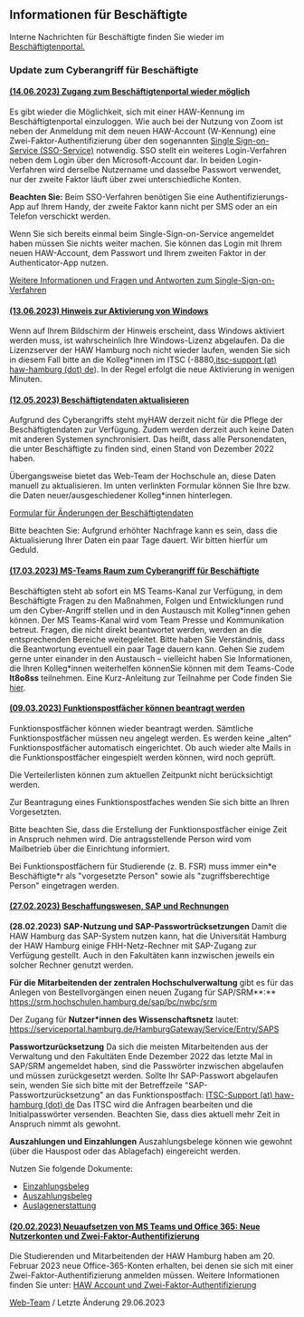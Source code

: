Infor­mationen für Beschäftigte
----------

Interne Nachrichten für Beschäftigte finden Sie wieder im [Beschäftigtenportal.](/service/login/)

### Update zum Cyberangriff für Beschäftigte ###

#### [(14.06.2023) Zugang zum Beschäftigtenportal wieder möglich](javascript:void(0))  ####

Es gibt wieder die Möglichkeit, sich mit einer HAW-Kennung im Beschäftigtenportal einzuloggen. Wie auch bei der Nutzung von Zoom ist neben der Anmeldung mit dem neuen HAW-Account (W-Kennung) eine Zwei-Faktor-Authentifizierung über den sogenannten [Single Sign-on-Service (SSO-Service)](/online-services/sso/) notwendig. SSO stellt ein weiteres Login-Verfahren neben dem Login über den Microsoft-Account dar. In beiden Login-Verfahren wird derselbe Nutzername und dasselbe Passwort verwendet, nur der zweite Faktor läuft über zwei unterschiedliche Konten.

**Beachten Sie:** Beim SSO-Verfahren benötigen Sie eine Authentifizierungs-App auf Ihrem Handy, der zweite Faktor kann nicht per SMS oder an ein Telefon verschickt werden.

Wenn Sie sich bereits einmal beim Single-Sign-on-Service angemeldet haben müssen Sie nichts weiter machen. Sie können das Login mit Ihrem neuen HAW-Account, dem Passwort und Ihrem zweiten Faktor in der Authenticator-App nutzen.

[Weitere Informationen und Fragen und Antworten zum Single-Sign-on-Verfahren](/online-services/sso/)

#### [(13.06.2023) Hinweis zur Aktivierung von Windows](javascript:void(0))  ####

Wenn auf Ihrem Bildschirm der Hinweis erscheint, dass Windows aktiviert werden muss, ist wahrscheinlich Ihre Windows-Lizenz abgelaufen. Da die Lizenzserver der HAW Hamburg noch nicht wieder laufen, wenden Sie sich in diesem Fall bitte an die Kolleg\*innen im ITSC (-8880,[](#)[itsc-support (at) haw-hamburg (dot) de](#)). In der Regel erfolgt die neue Aktivierung in wenigen Minuten.

#### [(12.05.2023) Beschäftigtendaten aktualisieren](javascript:void(0))  ####

Aufgrund des Cyberangriffs steht myHAW derzeit nicht für die Pflege der Beschäftigtendaten zur Verfügung. Zudem werden derzeit auch keine Daten mit anderen Systemen synchronisiert. Das heißt, dass alle Personendaten, die unter Beschäftigte zu finden sind, einen Stand von Dezember 2022 haben.

Übergangsweise bietet das Web-Team der Hochschule an, diese Daten manuell zu aktualisieren. Im unten verlinkten Formular können Sie Ihre bzw. die Daten neuer/ausgeschiedener Kolleg\*innen hinterlegen.

[Formular für Änderungen der Beschäftigtendaten](/cyberangriff/informationen-fuer-beschaeftigte/aenderung-von-personendaten/)

Bitte beachten Sie: Aufgrund erhöhter Nachfrage kann es sein, dass die Aktualisierung Ihrer Daten ein paar Tage dauert. Wir bitten hierfür um Geduld.

#### [(17.03.2023) MS-Teams Raum zum Cyberangriff für Beschäftigte](javascript:void(0))  ####

Beschäftigten steht ab sofort ein MS Teams-Kanal zur Verfügung, in dem Beschäftigte Fragen zu den Maßnahmen, Folgen und Entwicklungen rund um den Cyber-Angriff stellen und in den Austausch mit Kolleg\*innen gehen können. Der MS Teams-Kanal wird vom Team Presse und Kommunikation betreut. Fragen, die nicht direkt beantwortet werden, werden an die entsprechenden Bereiche weitegeleitet. Bitte haben Sie Verständnis, dass die Beantwortung eventuell ein paar Tage dauern kann. Gehen Sie zudem gerne unter einander in den Austausch – vielleicht haben Sie Informationen, die Ihren Kolleg\*innen weiterhelfen könnenSie können mit dem Teams-Code **lt8o8ss** teilnehmen. Eine Kurz-Anleitung zur Teilnahme per Code finden Sie [hier](/fileadmin/zentrale_PDF/Zentrale_Dokumente/Cyberangriff/MS_Teams-Code.pdf).

#### [(09.03.2023) Funktionspostfächer können beantragt werden](javascript:void(0))  ####

Funktionspostfächer können wieder beantragt werden. Sämtliche Funktionspostfächer müssen neu angelegt werden. Es werden keine „alten“ Funktionspostfächer automatisch eingerichtet. Ob auch wieder alte Mails in die Funktionspostfächer eingespielt werden können, wird noch geprüft.

Die Verteilerlisten können zum aktuellen Zeitpunkt nicht berücksichtigt werden.

Zur Beantragung eines Funktionspostfaches wenden Sie sich bitte an Ihren Vorgesetzten.

Bitte beachten Sie, dass die Erstellung der Funktionspostfächer einige Zeit in Anspruch nehmen wird. Die antragsstellende Person wird vom Mailbetrieb über die Einrichtung informiert.

Bei Funktionspostfächern für Studierende (z. B. FSR) muss immer ein\*e Beschäftigte\*r als "vorgesetzte Person" sowie als "zugriffsberechtige Person" eingetragen werden.

#### [(27.02.2023) Beschaffungswesen, SAP und Rechnungen](javascript:void(0))  ####

**(28.02.2023)** **SAP-Nutzung und SAP-Passwortrücksetzungen**
 Damit die HAW Hamburg das SAP-System nutzen kann, hat die Universität Hamburg der HAW Hamburg einige FHH-Netz-Rechner mit SAP-Zugang zur Verfügung gestellt. Auch in den Fakultäten kann inzwischen jeweils ein solcher Rechner genutzt werden.

**Für die Mitarbeitenden der zentralen Hochschulverwaltung** gibt es für das Anlegen von Bestellvorgängen einen neuen Zugang für SAP/SRM**:** <https://srm.hochschulen.hamburg.de/sap/bc/nwbc/srm>

Der Zugang für **Nutzer\*innen des Wissenschaftsnetz** lautet: <https://serviceportal.hamburg.de/HamburgGateway/Service/Entry/SAPS>

**Passwortzurücksetzung**
 Da sich die meisten Mitarbeitenden aus der Verwaltung und den Fakultäten Ende Dezember 2022 das letzte Mal in SAP/SRM angemeldet haben, sind die Passwörter inzwischen abgelaufen und müssen zurückgesetzt werden. Sollte Ihr SAP-Passwort abgelaufen sein, wenden Sie sich bitte mit der Betreffzeile "SAP-Passwortzurücksetzung" an das Funktionspostfach: [ITSC-Support (at) haw-hamburg (dot) de](#)
 Das ITSC wird die Anfragen bearbeiten und die Initialpasswörter versenden. Beachten Sie, dass dies aktuell mehr Zeit in Anspruch nimmt als gewohnt.

**Auszahlungen und Einzahlungen**
 Auszahlungsbelege können wie gewohnt (über die Hauspost oder das Ablagefach) eingereicht werden.

Nutzen Sie folgende Dokumente:

* [Einzahlungsbeleg](/fileadmin/zentrale_PDF/Zentrale_Dokumente/Cyberangriff/HAW_Einzahlungsbeleg_ab_14.07.2022.pdf)
* [Auszahlungsbeleg](/fileadmin/zentrale_PDF/Zentrale_Dokumente/Cyberangriff/HAW_Auszahlungsbeleg_ab_14.07.2022.pdf)
* [Auslagenerstattung](/fileadmin/zentrale_PDF/Zentrale_Dokumente/Cyberangriff/HAW_Auslagenerstattung_ab_14.07.2022__2_.pdf)

#### [(20.02.2023) Neuaufsetzen von MS Teams und Office 365: Neue Nutzerkonten und Zwei-Faktor-Authentifizierung](javascript:void(0))  ####

Die Studierenden und Mitarbeitenden der HAW Hamburg haben am 20. Februar 2023 neue Office-365-Konten erhalten, bei denen sie sich mit einer Zwei-Faktor-Authentifizierung anmelden müssen. Weitere Informationen finden Sie unter: [HAW Account und Zwei-Faktor-Authentifizierung](/haw-account/)

[Web-Team](#) / Letzte Änderung 29.06.2023
